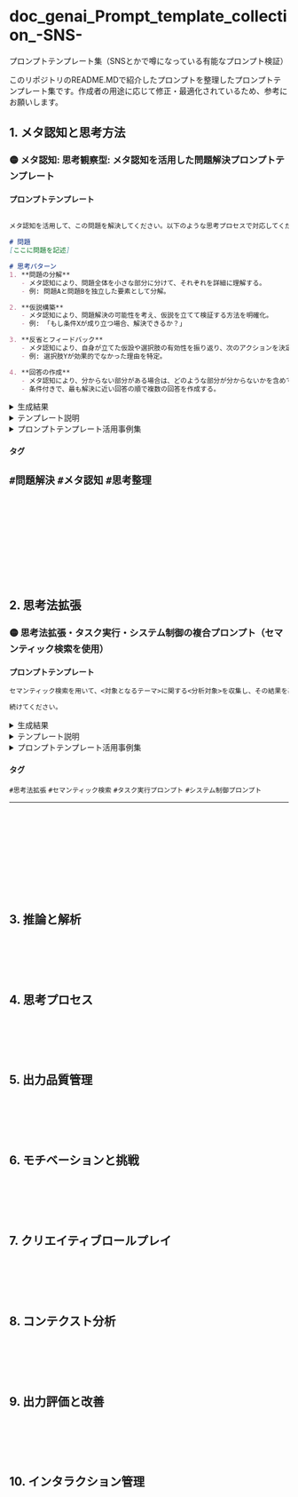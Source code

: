 # doc_genai_Prompt_template_collection_-SNS-
プロンプトテンプレート集（SNSとかで噂になっている有能なプロンプト検証）

このリポジトリのREADME.MDで紹介したプロンプトを整理したプロンプトテンプレート集です。作成者の用途に応じて修正・最適化されているため、参考にお願いします。

## 1. メタ認知と思考方法




### 🟡 メタ認知: 思考観察型: メタ認知を活用した問題解決プロンプトテンプレート
#### プロンプトテンプレート
````markdown

メタ認知を活用して、この問題を解決してください。以下のような思考プロセスで対応してください。

# 問題
[ここに問題を記述]

# 思考パターン
1. **問題の分解**  
   - メタ認知により、問題全体を小さな部分に分けて、それぞれを詳細に理解する。  
   - 例: 問題Aと問題Bを独立した要素として分解。  

2. **仮説構築**  
   - メタ認知により、問題解決の可能性を考え、仮説を立てて検証する方法を明確化。  
   - 例: 「もし条件Xが成り立つ場合、解決できるか？」  

3. **反省とフィードバック**  
   - メタ認知により、自身が立てた仮設や選択肢の有効性を振り返り、次のアクションを決定する。  
   - 例: 選択肢Yが効果的でなかった理由を特定。  

4. **回答の作成**  
   - メタ認知により、分からない部分がある場合は、どのような部分が分からないかを含めて回答する。  
   - 条件付きで、最も解決に近い回答の順で複数の回答を作成する。 

````

<details>
  <summary>生成結果</summary>

````markdown

🌸😊You: 
メタ認知を活用して、この問題を解決してください。以下のような思考プロセスで対応してください。

# 問題
プロジェクトの進捗が遅れている原因を特定してください。

# 思考パターン
1. **問題の分解**  
   - メタ認知により、問題全体を小さな部分に分けて、それぞれを詳細に理解する。  
   - 例: 問題Aと問題Bを独立した要素として分解。  

2. **仮説構築**  
   - メタ認知により、問題解決の可能性を考え、仮説を立てて検証する方法を明確化。  
   - 例: 「もし条件Xが成り立つ場合、解決できるか？」  

3. **反省とフィードバック**  
   - メタ認知により、自身が立てた仮設や選択肢の有効性を振り返り、次のアクションを決定する。  
   - 例: 選択肢Yが効果的でなかった理由を特定。  

4. **回答の作成**  
   - メタ認知により、分からない部分がある場合は、どのような部分が分からないかを含めて回答する。  
   - 条件付きで、最も解決に近い回答の順で複数の回答を作成する。 


🚀🤖Copilot: 
もちろんです！以下のステップに基づいて分析を進めます。

1. **問題の分解**:
   プロジェクトの進捗遅延の要因をチーム、スケジュール、リソース不足の3つに分解しました。  
   - チーム: コミュニケーション不足が主な要因として考えられます。  
   - スケジュール: タスク見積もりの不正確さが見られます。  
   - リソース: 特定のツールが不足している可能性があります。  

2. **仮説構築**:
   - 仮説1: コミュニケーションが円滑でないため、全体の進捗が遅れている。  
   - 仮説2: スケジュールの設定が現実的でない。  
   - 仮説3: 必要なリソースが不足している。  

3. **反省とフィードバック**:
   仮説1に基づき、進捗状況に関するミーティングを観察した結果、特定のメンバーが情報共有に困難を感じていることが判明しました。  

4. **回答の作成**:
   最も可能性が高い解決策は、以下の通りです。
   1. ミーティングの形式を改善する。  
   2. タスクの見積もりを再評価する。  
   3. 不足リソースを調達する計画を立てる。

````

</details>

<details>
  <summary>テンプレート説明</summary>

````markdown
--------------------------------------------------------------------------------------------------------------------
# 目的
  - 問題解決にメタ認知を活用し、思考を整理して効率的に進める。
# 使用シーン
  - プロジェクト管理やタスクの優先順位を決める際。
  - 自己反省やフィードバックを含めた深い思考が求められる場面。
# 期待される効果
  - 問題を分解し、解決策を論理的に導き出すことができる。
  - メタ認知を鍛え、自己改善のサイクルを促進する。
# キーワード
  - **メタ認知**: 自己の思考プロセスを意識し、反省や分析に活用。
  - **問題分解**: 大きな課題を細かい部分に分ける。
  - **仮説構築**: 解決策の可能性を考慮して仮説を立てる。
  - **反省とフィードバック**: 思考や行動の有効性を評価し、改善につなげる。
# 詳細な説明
  - 問題が複雑な場合でも、段階的に整理することで解決しやすくなる。
# カスタマイズのポイント
  - 「思考パターン」の手順や順序を、対象タスクに応じて調整する。
  - 分析対象やプロセスの焦点を明確にする。
# 注意事項
  - 指示が曖昧な場合、期待する結果が得られにくい可能性がある。
--------------------------------------------------------------------------------------------------------------------
````

</details>

<details>
  <summary>プロンプトテンプレート活用事例集</summary>

### 活用事例１ . . . プロジェクト管理における問題解決
````markdown
メタ認知を活用して、この問題を解決してください。以下のような思考プロセスで対応してください。

# 問題
プロジェクトの進捗が遅れている原因を特定してください。

# 思考パターン
1. **問題の分解**  
   - 問題を小さな部分に分け、それぞれの要素を詳細に分析する。  
   - 例: 問題Aと問題Bを個別に分解。  

2. **仮説構築**  
   - 問題解決に向けた仮説を立て、解決策の可能性を検証する方法を考える。  
   - 例: 「もし条件Xが成り立つ場合、解決できるか？」  

3. **反省とフィードバック**  
   - 自身の思考や仮説の有効性を振り返り、次のアクションに反映させる。  
   - 例: 選択肢Yが期待通りに機能しなかった理由を特定。  

4. **回答の作成**  
   - 分からない部分があれば、その点を含めて整理し、条件付きで最適な回答を提示する。  
   - 複数の回答が考えられる場合は、可能性の高い順で提案する。
````

### 活用事例２ . . . チームの問題解決に向けた思考プロセス
````markdown
メタ認知を活用して、この問題を解決してください。以下のような思考プロセスで対応してください。

# 問題
チーム内でのコミュニケーション不足が進捗遅延の原因となっています。解決策を提案してください。

# 思考パターン
1. **問題の分解**  
   - コミュニケーション不足が発生した原因を細かく分析する。  
   - 例: メンバー間の情報共有の障壁。  

2. **仮説構築**  
   - 「もし定期的なミーティングを設けた場合、進捗が改善するか？」  

3. **反省とフィードバック**  
   - ミーティング後、どの程度進捗が改善されたかを評価し、次の手順を決定。  

4. **回答の作成**  
   - ミーティング形式や時間帯の変更案を提示する。
````

### 活用事例３ . . . 売上向上策を考える
````markdown
メタ認知を活用して、この問題を解決してください。以下のような思考プロセスで対応してください。

# 問題
月次売上が低迷しています。次の3ヶ月で売上を20%向上させるための具体策を考えてください。

# 思考パターン
1. **問題の分解**  
   - 低迷の原因を分解し、販売戦略やターゲット市場に関連する要素を分析。  
   - 例: 販売プロセス、マーケティング活動、競合調査。  

2. **仮説構築**  
   - 例: 「新しい広告キャンペーンを実施した場合、売上が20%増加する可能性はあるか？」  

3. **反省とフィードバック**  
   - 既存の施策を再評価し、効果的だった点を洗い出して改善案を立てる。  

4. **回答の作成**  
   - 最も効果がありそうな施策を優先的に実行する案を複数提案。
````

### 活用事例４ . . . リソース不足への対策
````markdown
メタ認知を活用して、この問題を解決してください。以下のような思考プロセスで対応してください。

# 問題
プロジェクトに必要なリソース（人員、予算、設備）が不足しています。解決策を提案してください。

# 思考パターン
1. **問題の分解**  
   - 不足しているリソースを具体的にリスト化し、優先順位をつける。  
   - 例: 必要な人員、設備、予算。  

2. **仮説構築**  
   - 例: 「外部リソースを調達した場合、進行中のタスクがスムーズに進むか？」  

3. **反省とフィードバック**  
   - 新たに調達したリソースがどれだけ効果的であったかを評価し、再調整する。  

4. **回答の作成**  
   - 外部リソースの調達方法や予算再分配案を提案。
````

### 活用事例５ . . . スケジュール遅延の解決策
````markdown
メタ認知を活用して、この問題を解決してください。以下のような思考プロセスで対応してください。

# 問題
スケジュール遅延が発生しています。遅延の原因を特定し、対策を考えてください。

# 思考パターン
1. **問題の分解**  
   - スケジュール遅延の原因を特定し、タスクごとの遅延要因を洗い出す。  
   - 例: 計画段階での不正確な見積もり、リソース不足。  

2. **仮説構築**  
   - 例: 「作業分担を見直すことで、遅延を取り戻すことができるか？」  

3. **反省とフィードバック**  
   - 進捗の遅れを取り戻すための施策がどの程度効果があったかを振り返る。  

4. **回答の作成**  
   - 作業分担の変更や追加リソース投入案を提案。
````

### 活用事例６ . . . 顧客対応の改善策
````markdown
メタ認知を活用して、この問題を解決してください。以下のような思考プロセスで対応してください。

# 問題
顧客からの問い合わせ対応が遅れています。対応の効率化を図るための対策を提案してください。

# 思考パターン
1. **問題の分解**  
   - 対応遅延の原因を細かく分けて分析する。  
   - 例: 対応者のスケジュール、問い合わせ内容の複雑さ。  

2. **仮説構築**  
   - 例: 「自動応答システムを導入すれば、対応時間が短縮されるか？」  

3. **反省とフィードバック**  
   - 自動応答システム導入後、どれほど効率化されたかを評価し、次のアクションを決定。  

4. **回答の作成**  
   - 自動応答システムの導入や、チーム間での情報共有の強化案を提案。
````

### 活用事例７ . . . 新規事業のアイデア創出
````markdown
メタ認知を活用して、この問題を解決してください。以下のような思考プロセスで対応してください。

# 問題
新規事業のアイデアを考えてください。特に市場の隙間を狙ったビジネスアイデアを提案してください。

# 思考パターン
1. **問題の分解**  
   - 市場の隙間を特定し、それに関連する分野を分析。  
   - 例: 競合の存在、消費者の未充足なニーズ。  

2. **仮説構築**  
   - 例: 「新しいフィットネスサービスが、市場において未開拓の顧客層を引き寄せるか？」  

3. **反省とフィードバック**  
   - アイデアをフィードバックし、市場調査や消費者の反応を元に改良案を出す。  

4. **回答の作成**  
   - 市場調査を基にした事業アイデアをいくつか提案。
````

### 活用事例８ . . . 効率的なタスク管理法
````markdown
メタ認知を活用して、この問題

を解決してください。以下のような思考プロセスで対応してください。

# 問題
タスクが多すぎて管理が困難です。効率的なタスク管理法を提案してください。

# 思考パターン
1. **問題の分解**  
   - タスクを分類し、重要度や緊急度を基に優先順位を付ける。  
   - 例: 時間がかかりすぎているタスク、最も緊急なタスク。  

2. **仮説構築**  
   - 例: 「タスク管理ツールを導入した場合、タスクの進捗が可視化されて効率的に管理できるか？」  

3. **反省とフィードバック**  
   - ツールや方法を試した後、その効果を評価し、改善点を見つける。  

4. **回答の作成**  
   - 効果的なタスク管理ツールや方法をいくつか提案。
````

</details>


#### タグ
`#問題解決` `#メタ認知` `#思考整理`
---
<br/><br/> <br/><br/>





<br/><br/> <br/><br/>

## 2. 思考法拡張



### 🟡 思考法拡張・タスク実行・システム制御の複合プロンプト（セマンティック検索を使用）

#### プロンプトテンプレート

````markdown
セマンティック検索を用いて、<対象となるテーマ>に関する<分析対象>を収集し、その結果を基に<出力形式>で<出力内容>を提供してください。
````

````markdown
続けてください。
````

<details>
  <summary>生成結果</summary>

````markdown
🌸😊You: 
セマンティック検索を用いて、<対象となるテーマ>に関する<分析対象>を収集し、その結果を基に<出力形式>で<出力内容>を提供してください。

🚀🤖Copilot: 
もちろんです！セマンティック検索を用いた分析結果を以下に提供します：

```
<セマンティック検索を用いた分析結果の例>
```
この情報はテーマに関連する深い洞察を提供することを目指しています。さらに詳細な分析や追加の視点を提供する準備ができています。

🌸😊You: 
続けてください。

🚀🤖Copilot: 
引き続き、追加のデータをセマンティック検索で取得し、より包括的な分析を行います。

```
<追加のセマンティック検索結果>
```

````

</details>

<details>
  <summary>テンプレート説明</summary>

````markdown
--------------------------------------------------------------------------------------------------------------------
# 目的
  - セマンティック検索を用いて、意味的に関連したデータを収集し、深い洞察を得るためのアプローチを提供すること。
# 使用シーン
  - 大量の情報の中から関連性の高いデータを抽出し、それを基に分析や報告を行いたい時。
  - 特定のテーマに関して、意味的に関連する情報を収集し、包括的に分析を進めたい場合。
# 期待される効果
  - 意味的に関連したデータを精度高く収集し、従来の検索では得られない視点を提供する。
# キーワード
  - **セマンティック検索**: 単なるキーワード検索に留まらず、情報の意味的な関連性を重視した探索手法。
  - **タスク実行プロンプト**: 特定のテーマや分析対象に対して、タスクの実行を指示。
  - **システム制御プロンプト**: セマンティック検索を通じて得られたデータを、どのように分析・出力するかに対して制約を与える。
# 詳細な説明
  - セマンティック検索を用いることで、従来の単純なキーワード検索では見逃してしまう情報の深層まで掘り下げ、関連性が高いデータを抽出することが可能です。その結果を基に、ユーザーが求める形式で出力することができます。
# カスタマイズのポイント
  - 収集するデータの種類やテーマに応じて、セマンティック検索の設定や指示を変更することで、より特定の情報を得ることができます。
  - 「セマンティック検索を用いて」と記載することで、検索アプローチが明確になり、期待する結果の精度を高めることができます。
# 注意事項
  - セマンティック検索を使用することで、非常に多くの関連データを得ることができますが、その中から本当に必要な情報を絞り込むための追加指示が必要な場合があります。
--------------------------------------------------------------------------------------------------------------------
````

</details>

<details>
  <summary>プロンプトテンプレート活用事例集</summary>

### 活用事例１ . . . セマンティック検索を使った市場調査
````markdown
セマンティック検索を用いて、@@@製品に関する消費者のレビューを収集し、その結果を基にCSV形式で評価ポイントと共にレポートを提供してください。
````

### 活用事例２ . . . セマンティック検索による競合分析
````markdown
セマンティック検索を用いて、@@@と競合他社に関する業界トレンドを収集し、その結果を基にスプレッドシート形式で市場動向をまとめてください。
````

### 活用事例３ . . . セマンティック検索を使った学術研究
````markdown
セマンティック検索を用いて、@@@に関する最新の学術論文を収集し、その結果を基にPDF形式で要約と引用リストを提供してください。
````

### 活用事例４ . . . セマンティック検索を使った製品開発
````markdown
セマンティック検索を用いて、@@@製品の消費者の意見を収集し、その結果を基にPowerPoint形式で改善提案を3つ提供してください。
````

### 活用事例５ . . . セマンティック検索による法律調査
````markdown
セマンティック検索を用いて、@@@に関する最新の判例を収集し、その結果を基にWord形式で法的リスク分析を提供してください。
````

### 活用事例６ . . . セマンティック検索を使った旅行プラン作成
````markdown
セマンティック検索を用いて、@@@市の観光名所に関するレビューを収集し、その結果を基にPDF形式で一日観光プランを作成してください。
````

### 活用事例７ . . . セマンティック検索を使ったマーケティング戦略
````markdown
セマンティック検索を用いて、@@@業界の消費者動向を収集し、その結果を基にPowerPoint形式でマーケティング戦略案を3つ提供してください。
````

### 活用事例８ . . . セマンティック検索を使った医療調査
````markdown
セマンティック検索を用いて、@@@疾患に関する最新の治療法を収集し、その結果を基にPDF形式で治療法の比較レポートを作成してください。
````

</details>

#### タグ
`#思考法拡張` `#セマンティック検索` `#タスク実行プロンプト` `#システム制御プロンプト`

---  
<br/><br/> <br/><br/>





<br/><br/> <br/><br/>

## 3. 推論と解析

<br/><br/> <br/><br/>

## 4. 思考プロセス

<br/><br/> <br/><br/>

## 5. 出力品質管理

<br/><br/> <br/><br/>

## 6. モチベーションと挑戦

<br/><br/> <br/><br/>

## 7. クリエイティブロールプレイ

<br/><br/> <br/><br/>

## 8. コンテクスト分析

<br/><br/> <br/><br/>

## 9. 出力評価と改善

<br/><br/> <br/><br/>

## 10. インタラクション管理

<br/><br/> <br/><br/>

